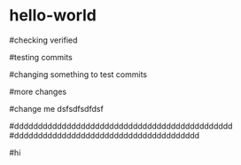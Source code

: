# hello-world
#checking verified

#testing commits

#changing something to test commits

#more changes

#change me dsfsdfsdfdsf

#dddddddddddddddddddddddddddddddddddddddddddddd
#ddddddddddddddddddddddddddddddddddddddd




#hi